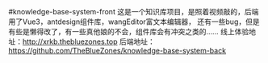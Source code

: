 #knowledge-base-system-front
这是一个知识库项目，是照着视频敲的，后端用了Vue3，antdesign组件库，wangEditor富文本编辑器，
还有一些bug，但是有些是懒得改了，有一些真他娘的不会，组件库会有冲突之类的……
线上体验地址：http://xrkb.thebluezones.top
后端地址：https://github.com/TheBlueZones/knowledge-base-system-back

